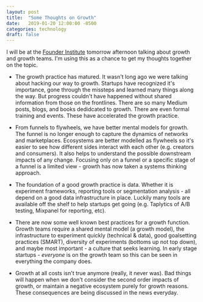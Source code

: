 ```yaml
---
layout: post
title:  "Some Thoughts on Growth"
date:   2019-01-20 12:00:00 -0500
categories: technology
draft: false
---
```


I will be at the [Founder Institute](https://fi.co/curriculum/5801) tomorrow afternoon talking about growth and growth teams. I'm using this as a chance to get my thoughts together on the topic. 

* The growth practice has matured. It wasn't long ago we were talking about hacking our way to growth. Startups have recognized it's importance, gone through the missteps and learned many things along the way. But progress couldn't have happened without shared information from those on the frontlines. There are so many Medium posts, blogs, and books dedidcated to growth. There are even formal training and events. These have accelerated the growth practice.

* From funnels to flywheels, we have better mental models for growth. The funnel is no longer enough to capture the dynamics of networks and marketplaces. Ecosystems are better modelled as flywheels so it's easier to see how different sides interact with each other (e.g. creators and consumers). It also helps to understand the possible downstream impacts of any change. Focusing only on a funnel or a specific stage of a funnel is a limited view - growth has now taken a systems thinking approach.

* The foundation of a good growth practice is data. Whether it is experiment frameworks, reporting tools or segmentation analysis - all depend on a good data infrastructure in place. Luckily many tools are available off the shelf to help startups get going (e.g. Taplytics of A/B testing, Mixpanel for reporting, etc).

* There are now some well known best practices for a growth function. Growth teams require a shared mental model (a growth model), the infrastructure to experiment quickly (technical & data), good goalsetting practices (SMART), diversity of experiments (bottoms up not top down), and maybe most important - a culture that seeks learning. In early stage startups - _everyone_ is on the growth team so this can be seen in everything the company does.

* Growth at all costs isn't true anymore (really, it never was). Bad things will happen when we don't consider the second order impacts of growth, or maintain a negative ecosystem purely for growth reasons. These consequences are being discussed in the news everyday. 